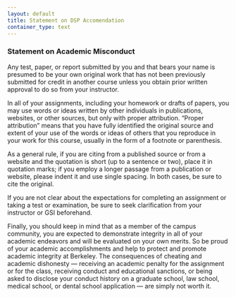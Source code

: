 ```yaml
---
layout: default
title: Statement on DSP Accomendation
container_type: text
---
```


### Statement on Academic Misconduct

Any test, paper, or report submitted by you and that bears your name is presumed to be your own original work that has not been previously submitted for credit in another course unless you obtain prior written approval to do so from your instructor.

In all of your assignments, including your homework or drafts of papers, you may use words or ideas written by other individuals in publications, websites, or other sources, but only with proper attribution. “Proper attribution” means that you have fully identified the original source and extent of your use of the words or ideas of others that you reproduce in your work for this course, usually in the form of a footnote or parenthesis.

As a general rule, if you are citing from a published source or from a website and the quotation is short (up to a sentence or two), place it in quotation marks; if you employ a longer passage from a publication or website, please indent it and use single spacing. In both cases, be sure to cite the original.

If you are not clear about the expectations for completing an assignment or taking a test or examination, be sure to seek clarification from your instructor or GSI beforehand.

Finally, you should keep in mind that as a member of the campus community, you are expected to demonstrate integrity in all of your academic endeavors and will be evaluated on your own merits. So be proud of your academic accomplishments and help to protect and promote academic integrity at Berkeley. The consequences of cheating and academic dishonesty — receiving an academic penalty for the assignment or for the class, receiving conduct and educational sanctions, or being asked to disclose your conduct history on a graduate school, law school, medical school, or dental school application — are simply not worth it. 
